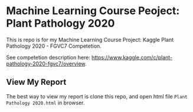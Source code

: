 # Machine Learning Course Peoject: Plant Pathology 2020

This is repo is for my Machine Learning Course Project: Kaggle Plant Pathology 2020 - FGVC7 Competetion.

See competetion description here: https://www.kaggle.com/c/plant-pathology-2020-fgvc7/overview.

## View My Report
The best way to view my report is clone this repo, and open html file `Plant Pathology 2020.html` in browser.
